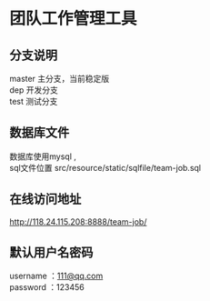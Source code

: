 # 团队工作管理工具

## 分支说明
master  主分支，当前稳定版  
dep  开发分支  
test 测试分支

## 数据库文件
数据库使用mysql ,  
sql文件位置  src/resource/static/sqlfile/team-job.sql

## 在线访问地址
http://118.24.115.208:8888/team-job/
## 默认用户名密码
username ：111@qq.com  
password ：123456